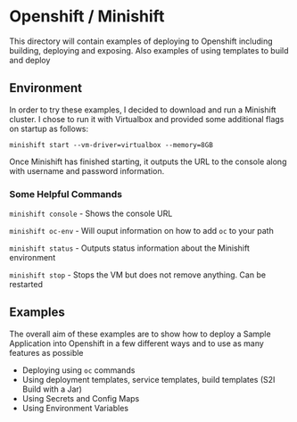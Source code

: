 # Openshift / Minishift
This directory will contain examples of deploying to Openshift including building, deploying and exposing. Also examples of using templates to build and deploy

## Environment
In order to try these examples, I decided to download and run a Minishift cluster. I chose to run it with Virtualbox and provided some additional flags on startup as follows:

`minishift start --vm-driver=virtualbox --memory=8GB`

Once Minishift has finished starting, it outputs the URL to the console along with username and password information.

### Some Helpful Commands

`minishift console` - Shows the console URL

`minishift oc-env` - Will ouput information on how to add `oc` to your path

`minishift status` - Outputs status information about the Minishift environment

`minishift stop` - Stops the VM but does not remove anything. Can be restarted

## Examples
The overall aim of these examples are to show how to deploy a Sample Application into Openshift in a few different ways and to use as many features as possible

- Deploying using `oc` commands
- Using deployment templates, service templates, build templates (S2I Build with a Jar)
- Using Secrets and Config Maps
- Using Environment Variables














